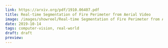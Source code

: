 ```yaml
---
link: https://arxiv.org/pdf/1910.06407.pdf
title: Real-time Segmentation of Fire Perimeter from Aerial Video
image: /images/showreel/Real-time Segmentation of Fire Perimeter from Aerial Video.jpg
date: 2019-10-14
tags: computer-vision, real-world
draft: draft
preview:
---
```



